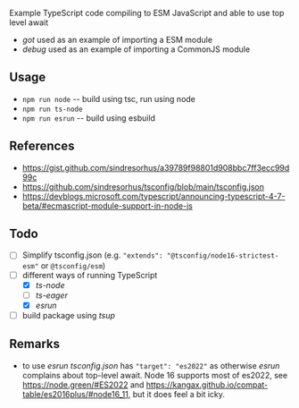 Example TypeScript code compiling to ESM JavaScript and able to use top level await

- _got_ used as an example of importing a ESM module
- _debug_ used as an example of importing a CommonJS module

## Usage

- `npm run node` -- build using tsc, run using node
- `npm run ts-node`
- `npm run esrun` -- build using esbuild

## References

- https://gist.github.com/sindresorhus/a39789f98801d908bbc7ff3ecc99d99c
- https://github.com/sindresorhus/tsconfig/blob/main/tsconfig.json
- https://devblogs.microsoft.com/typescript/announcing-typescript-4-7-beta/#ecmascript-module-support-in-node-js

## Todo

- [ ] Simplify tsconfig.json (e.g. `"extends": "@tsconfig/node16-strictest-esm"` or `@tsconfig/esm`)
- [ ] different ways of running TypeScript
  - [x] _ts-node_
  - [ ] _ts-eager_
  - [x] _esrun_
- [ ] build package using _tsup_

## Remarks

- to use _esrun_ _tsconfig.json_ has `"target": "es2022"` as otherwise _esrun_ complains about top-level await. Node 16 supports most of es2022, see https://node.green/#ES2022 and https://kangax.github.io/compat-table/es2016plus/#node16_11, but it does feel a bit icky.
